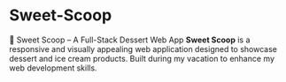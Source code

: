 # Sweet-Scoop
 🍨 Sweet Scoop – A Full-Stack Dessert Web App  **Sweet Scoop** is a responsive and visually appealing web application designed to showcase dessert and ice cream products. Built during my vacation to enhance my web development skills.

